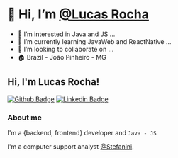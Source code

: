 # 👋 Hi, I’m [@Lucas Rocha](https://www.linkedin.com/in/lrdns/) 

- 👀 I’m interested in Java and JS ...
- 🌱 I’m currently learning JavaWeb and ReactNative ...
- 💞️ I’m looking to collaborate on ... 
- 🏠 Brazil - João Pinheiro - MG

## Hi, I'm Lucas Rocha!

[![Github Badge](https://img.shields.io/badge/-Github-000?style=flat-square&logo=Github&logoColor=white&link=https://github.com/LucasRochaDosSantos)](https://github.com/LucasRochaDosSantos)
[![Linkedin Badge](https://img.shields.io/badge/-LinkedIn-blue?style=flat-square&logo=Linkedin&logoColor=white&link=https://www.linkedin.com/in/LucasRochaDosSantos/)](https://www.linkedin.com/in/lrdns/)

### About me
I'm a {backend, frontend} developer and ``Java - JS ``

I'm a  computer support analyst [@Stefanini](https://stefanini.com/pt-br/a-stefanini/empresas-do-grupo).



<!---
LucasRochaDosSantos/LucasRochaDosSantos is a ✨ special ✨ repository because its `README.md` (this file) appears on your GitHub profile.
You can click the Preview link to take a look at your changes.
--->
